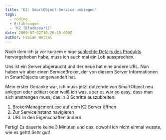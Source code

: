 ```yaml
---
title: 'K2: SmartObject-Service umbiegen'
tags:
  - coding
  - Erfahrungen
  - 'K2 [Blackpearl]'
date: 2009-07-02T10:26:10.000Z
author: Fabian Wetzel
---
```


Nach dem ich ja vor kurzem einige [schlechte Details des Produkts](https://fabse.net/blog/2009/06/30/k2-blackpearl-gotchas/) hervorgehoben habe, muss ich auch mal ein Lob aussprechen.

Uns ist ein Server abgeraucht und der neue hat eine andere URL. Nun haben wir aber einen ServiceBroker, der von diesem Server Informationen in SmartObjects umgewandelt hat.

Mein erster Gedanke war, ich muss jetzt dutzende von SmartObject neu anlegen oder editiert oder weiß ich was, aber es war so easy, dass man sich anstrengen muss, das in 3 Schritte auszubreiten:

1.  BrokerManagement.exe auf dem K2 Server öffnen
2.  Zur ServiceInstanz navigieren
3.  URL in den Eigenschaften ändern  

Fertig! Es dauerte keine 3 Minuten und das, obwohl ich nicht einmal wusste, wie es geht! Sehr gut!



